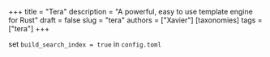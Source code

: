+++
title = "Tera"
description = "A powerful, easy to use template engine for Rust"
draft = false
slug = "tera"
authors = ["Xavier"]
[taxonomies]
tags = ["tera"]
+++

set `build_search_index = true` in `config.toml`
